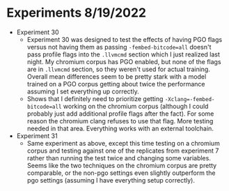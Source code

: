 # Experiments 8/19/2022

* Experiment 30
    * Experiment 30 was designed to test the effects of having PGO flags versus not having them as
    passing `-fembed-bitcode=all` doesn't pass profile flags into the `.llvmcmd` section which I just
    realized last night. My chromium corpus has PGO enabled, but none of the flags are in `.llvmcmd`
    section, so they weren't used for actual training. Overall mean differences seem to be pretty
    stark with a model trained on a PGO corpus getting about twice the performance assuming I
    set everything up correctly. 
    * Shows that I definitely need to prioritize getting `-Xclang=-fembed-bitcode=all` working on
    the chromium corpus (although I could probably just add additional profile flags after the
    fact). For some reason the chromium clang refuses to use that flag. More testing needed in
    that area. Everything works with an external toolchain.
* Experiment 31
    * Same experiment as above, except this time testing on a chromium corpus and testing against
    one of the replicates from experiment 7 rather than running the test twice and changing some
    variables. Seems like the two techniques on the chromium corpus are pretty comparable, or the
    non-pgo settings even slightly outperform the pgo settings (assuming I have everything setup
    correctly).